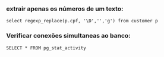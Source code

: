 ### extrair apenas os números de um texto:
```
select regexp_replace(p.cpf, '\D','','g') from customer p 
```

### Verificar conexões simultaneas ao banco:
```
SELECT * FROM pg_stat_activity
```
